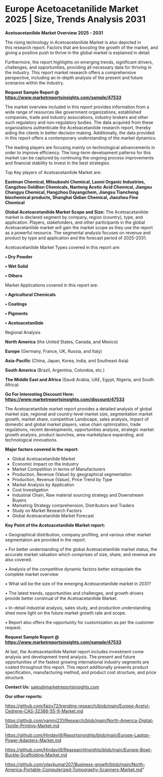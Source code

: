 # Europe Acetoacetanilide Market 2025 | Size, Trends Analysis 2031

<Strong> Acetoacetanilide Market Overview 2025 - 2031</strong>

The rising technology in Acetoacetanilide Market is also depicted in this research report. Factors that are boosting the growth of the market, and giving a positive push to thrive in the global market is explained in detail.

Furthermore, the report highlights on emerging trends, significant drivers, challenges, and opportunities, providing all necessary data for thriving in the industry. This report market research offers a comprehensive perspective, including an in-depth analysis of the present and future scenarios within the industry.

<strong>Request Sample Report @ <a href=https://www.marketreportsinsights.com/sample/47533>https://www.marketreportsinsights.com/sample/47533</a></strong>

The market overview included in this report provides information from a wide range of resources like government organizations, established companies, trade and industry associations, industry brokers and other such regulatory and non-regulatory bodies. The data acquired from these organizations authenticate the Acetoacetanilide research report, thereby aiding the clients in better decision making. Additionally, the data provided in this report offers a contemporary understanding of the market dynamics.

The leading players are focusing mainly on technological advancements in order to improve efficiency. The long-term development patterns for this market can be captured by continuing the ongoing process improvements and financial stability to invest in the best strategies.

Top Key players of Acetoacetanilide Market are:

<strong>Eastman Chemical, Mitsuboshi Chemical, Laxmi Organic Industries, Cangzhou Goldlion Chemicals, Nantong Acetic Acid Chemical, Jiangsu Changyu Chemical, Hangzhou Dayangchem, Jiangsu Tiancheng biochemical products, Shanghai Qidian Chemical, Jiaozhou Fine Chemical</strong>

<strong><b>Global Acetoacetanilide Market Scope and Size:</b></strong>
The Acetoacetanilide market is declared segment by company, region (country), type, and application. Players, stakeholders, and other participants in the global Acetoacetanilide market will gain the market scope as they use the report as a powerful resource. The segmental analysis focuses on revenue and product by type and application and the forecast period of 2025-2031.

Acetoacetanilide Market Types covered in this report are:

<strong>•  Dry Powder

•  Wet Solid

•  Others</strong>

Market Applications covered in this report are:

<strong>•  Agricultural Chemicals

•  Coatings

•  Pigments

•  Acetoacetanilide</strong> 

Regional Analysis

<strong>North America</strong> (the United States, Canada, and Mexico)

<strong>Europe</strong> (Germany, France, UK, Russia, and Italy)

<strong>Asia-Pacific</strong> (China, Japan, Korea, India, and Southeast Asia)

<strong>South America</strong> (Brazil, Argentina, Colombia, etc.)

<strong>The Middle East and Africa</strong> (Saudi Arabia, UAE, Egypt, Nigeria, and South Africa)

<strong>Go For Interesting Discount Here: <a href=https://www.marketreportsinsights.com/discount/47533>https://www.marketreportsinsights.com/discount/47533</a></strong>

The Acetoacetanilide market report provides a detailed analysis of global market size, regional and country-level market size, segmentation market growth, market share, competitive Landscape, sales analysis, impact of domestic and global market players, value chain optimization, trade regulations, recent developments, opportunities analysis, strategic market growth analysis, product launches, area marketplace expanding, and technological innovations.

<strong><b>Major factors covered in the report:</b></strong>
<ul>
  <li>Global Acetoacetanilide Market </li>
  <li>Economic Impact on the Industry</li>
  <li>Market Competition in terms of Manufacturers</li>
  <li>Production, Revenue (Value) by geographical segmentation</li>
  <li>Production, Revenue (Value), Price Trend by Type</li>
  <li>Market Analysis by Application</li>
  <li>Cost Investigation</li>
  <li>Industrial Chain, Raw material sourcing strategy and Downstream Buyers</li>
  <li>Marketing Strategy comprehension, Distributors and Traders</li>
  <li>Study on Market Research Factors</li>
  <li>Global Acetoacetanilide Market Forecast</li>
</ul>

<strong><b>Key Point of the Acetoacetanilide Market report:</b></strong>

• Geographical distribution, company profiling, and various other market segmentation are provided in the report.

• For better understanding of the global Acetoacetanilide market status, the accurate market valuation which comprises of size, share, and revenue are also covered.

• Analysis of the competitive dynamic factors better extrapolate the complete market overview

• What will be the size of the emerging Acetoacetanilide market in 2031?

• The latest trends, opportunities and challenges, and growth drivers provide better construal of the Acetoacetanilide Market.

• In-detail industrial analysis, sales study, and production understanding shed more light on the future market growth rate and scope.

• Report also offers the opportunity for customization as per the customer request.

<strong>Request Sample Report @ <a href=https://www.marketreportsinsights.com/sample/47533>https://www.marketreportsinsights.com/sample/47533</a></strong>

At last, the Acetoacetanilide Market report includes investment come analysis and development trend analysis. The present and future opportunities of the fastest growing international industry segments are coated throughout this report. This report additionally presents product specification, manufacturing method, and product cost structure, and price structure.

<strong>Contact Us:</strong>
sales@marketreportsinsights.com

<strong>Our other reports:</strong>

<a href=https://github.com/faizy72/trending-research/blob/main/Europe-Acetyl-Cedrene-CAS-32388-55-9-Market.md>https://github.com/faizy72/trending-research/blob/main/Europe-Acetyl-Cedrene-CAS-32388-55-9-Market.md</a>

<a href=https://github.com/yamini231/Research/blob/main/North-America-Digital-Textile-Printing-Market.md>https://github.com/yamini231/Research/blob/main/North-America-Digital-Textile-Printing-Market.md</a>

<a href=https://github.com/Hindavii9/Reportsinsights/blob/main/Europe-Laptop-Power-Adapters-Market.md>https://github.com/Hindavii9/Reportsinsights/blob/main/Europe-Laptop-Power-Adapters-Market.md</a>

<a href=https://github.com/Hindavii9/ReasearchInsights/blob/main/Europe-Bowl-Buckle-Scaffolding-Market.md>https://github.com/Hindavii9/ReasearchInsights/blob/main/Europe-Bowl-Buckle-Scaffolding-Market.md</a>

<a href=https://github.com/vijaykumar207/Business-growth/blob/main/North-America-Portable-Computerized-Tomography-Scanners-Market.md>https://github.com/vijaykumar207/Business-growth/blob/main/North-America-Portable-Computerized-Tomography-Scanners-Market.md</a>"
